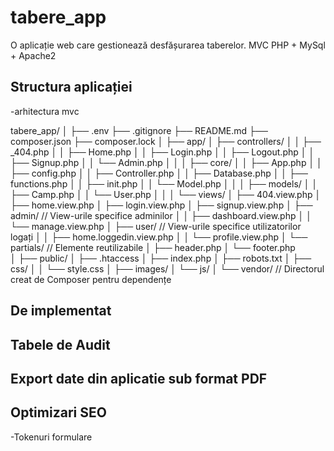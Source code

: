 # tabere_app

O aplicație web care gestionează desfășurarea taberelor.
MVC
PHP + MySql + Apache2



## Structura aplicației

-arhitectura mvc

tabere_app/
│
├── .env
├── .gitignore
├── README.md
├── composer.json
├── composer.lock
│
├── app/
│   ├── controllers/
│   │   ├── _404.php
│   │   ├── Home.php
│   │   ├── Login.php
│   │   ├── Logout.php
│   │   ├── Signup.php
│   │   └── Admin.php 
│   │
│   ├── core/
│   │   ├── App.php
│   │   ├── config.php
│   │   ├── Controller.php 
│   │   ├── Database.php
│   │   ├── functions.php
│   │   ├── init.php 
│   │   └── Model.php
│   │
│   ├── models/
│   │   ├── Camp.php
│   │   └── User.php
│   │
│   └── views/
│       ├── 404.view.php
│       ├── home.view.php
│       ├── login.view.php
│       ├── signup.view.php
│       ├── admin/  //  View-urile specifice adminilor
│       │   ├── dashboard.view.php
│       │   └── manage.view.php
│       ├── user/  // View-urile specifice utilizatorilor logați
│       │   ├── home.loggedin.view.php
│       │   └── profile.view.php
│       └── partials/  // Elemente reutilizabile
│           ├── header.php 
│           └── footer.php  
│
├── public/
│   ├── .htaccess
│   ├── index.php
│   ├── robots.txt
│   ├── css/
│   │   └── style.css
│   ├── images/
│   └── js/
│
└── vendor/  // Directorul creat de Composer pentru dependențe


## De implementat


## Tabele de Audit

## Export date din aplicatie sub format PDF

## Optimizari SEO
-Tokenuri formulare